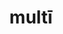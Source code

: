 ---
title: multī
meaning: many
ch: 3
pos: totadjective
femstem: mult
femend: ī
neutstem: mult
neutend: ae
---